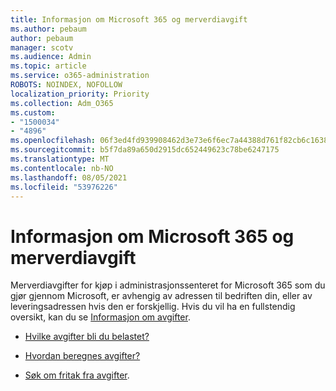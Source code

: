 ```yaml
---
title: Informasjon om Microsoft 365 og merverdiavgift
ms.author: pebaum
author: pebaum
manager: scotv
ms.audience: Admin
ms.topic: article
ms.service: o365-administration
ROBOTS: NOINDEX, NOFOLLOW
localization_priority: Priority
ms.collection: Adm_O365
ms.custom:
- "1500034"
- "4896"
ms.openlocfilehash: 06f3ed4fd939908462d3e73e6f6ec7a44388d761f82cb6c1638ae1d63217e54d
ms.sourcegitcommit: b5f7da89a650d2915dc652449623c78be6247175
ms.translationtype: MT
ms.contentlocale: nb-NO
ms.lasthandoff: 08/05/2021
ms.locfileid: "53976226"
---
```

# <a name="microsoft-365-tax-information"></a>Informasjon om Microsoft 365 og merverdiavgift

Merverdiavgifter for kjøp i administrasjonssenteret for Microsoft 365 som du gjør gjennom Microsoft, er avhengig av adressen til bedriften din, eller av leveringsadressen hvis den er forskjellig. Hvis du vil ha en fullstendig oversikt, kan du se [Informasjon om avgifter](https://docs.microsoft.com/microsoft-365/commerce/billing-and-payments/tax-information?view=o365-worldwide).

- [Hvilke avgifter bli du belastet?](https://docs.microsoft.com/microsoft-365/commerce/billing-and-payments/tax-information?view=o365-worldwide#what-tax-will-i-be-charged) 

- [Hvordan beregnes avgifter?](https://docs.microsoft.com/microsoft-365/commerce/billing-and-payments/tax-information?view=o365-worldwide#how-taxes-are-calculated)

- [Søk om fritak fra avgifter](https://docs.microsoft.com/microsoft-365/commerce/billing-and-payments/tax-information?view=o365-worldwide#apply-for-tax-exempt-status).
